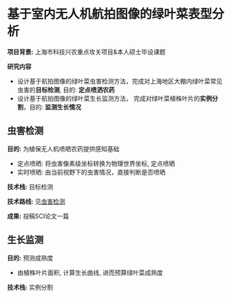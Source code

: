 # 基于室内无人机航拍图像的绿叶菜表型分析
**项目背景:** 上海市科技兴农重点攻关项目&本人硕士毕设课题

**研究内容** 
+ 设计基于航拍图像的绿叶菜虫害检测方法，完成对上海地区大棚内绿叶菜常见虫害的**目标检测**, 目的: **定点喷洒农药**
+ 设计基于航拍图像的绿叶菜生长监测方法， 完成对绿叶菜植株叶片的**实例分割**，目的: **监测生长情况**

## 虫害检测
**目的:** 为植保无人机喷晒农药提供感知基础
+ 定点喷晒: 将虫害像素级坐标转换为物理世界坐标, 定点喷晒
+ 实时喷晒: 由当前视野下的虫害情况，直接判断是否喷晒

**技术栈:** 目标检测

**技术路线:** 见[虫害检测](./1.虫害检测/)

**成果:** 投稿SCI论文一篇

## 生长监测
**目的:** 预测成熟度
+ 由植株叶片面积, 计算生长曲线, 进而预算绿叶菜成熟度

**技术栈:** 实例分割

